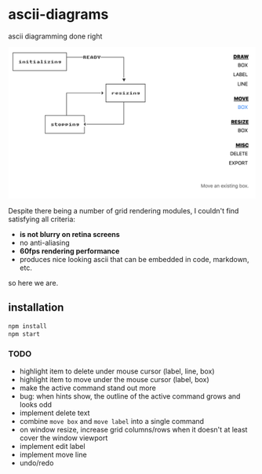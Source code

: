 # ascii-diagrams

ascii diagramming done right

![alt text](fig3.png "screenshot")


Despite there being a number of grid rendering modules, I couldn't find satisfying all criteria:

* **is not blurry on retina screens**
* no anti-aliasing
* **60fps rendering performance**
* produces nice looking ascii that can be embedded in code, markdown, etc.


so here we are.


## installation

```
npm install
npm start
```


### TODO
* highlight item to delete under mouse cursor (label, line, box)
* highlight item to move under the mouse cursor (label, box)
* make the active command stand out more
* bug: when hints show, the outline of the active command grows and looks odd
* implement delete text
* combine `move box` and `move label` into a single command
* on window resize, increase grid columns/rows when it doesn't at least cover the window viewport
* implement edit label
* implement move line
* undo/redo
